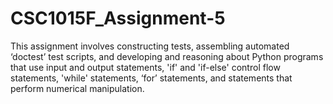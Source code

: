 # CSC1015F_Assignment-5
This assignment involves constructing tests, assembling automated ‘doctest’ test scripts, and developing and reasoning about Python programs that use input and output statements, 'if' and  'if-else' control flow statements, 'while' statements, ‘for’ statements, and statements that  perform numerical manipulation.
